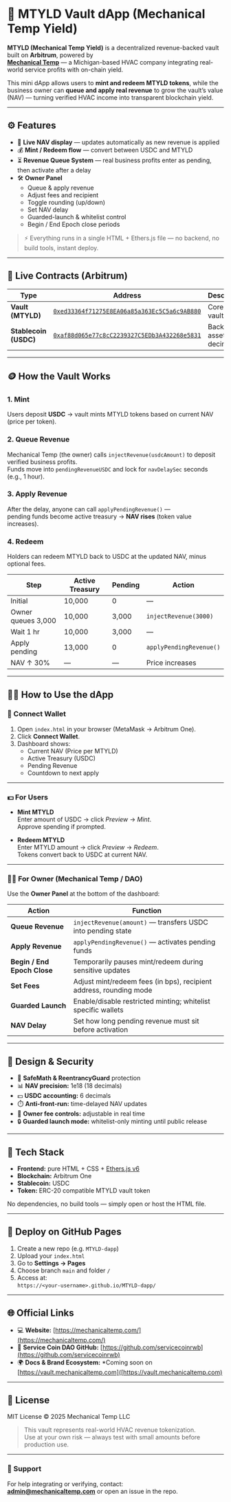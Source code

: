 # 🧰 MTYLD Vault dApp (Mechanical Temp Yield)

**MTYLD (Mechanical Temp Yield)** is a decentralized revenue-backed vault built on **Arbitrum**, powered by  
[**Mechanical Temp**](https://mechanicaltemp.com/) — a Michigan-based HVAC company integrating real-world service profits with on-chain yield.

This mini dApp allows users to **mint and redeem MTYLD tokens**, while the business owner can **queue and apply real revenue** to grow the vault’s value (NAV) — turning verified HVAC income into transparent blockchain yield.

---

## ⚙️ Features

- 🧮 **Live NAV display** — updates automatically as new revenue is applied  
- 💰 **Mint / Redeem flow** — convert between USDC and MTYLD  
- ⏳ **Revenue Queue System** — real business profits enter as pending, then activate after a delay  
- 🛠️ **Owner Panel**
  - Queue & apply revenue  
  - Adjust fees and recipient  
  - Toggle rounding (up/down)  
  - Set NAV delay  
  - Guarded-launch & whitelist control  
  - Begin / End Epoch close periods  

> ⚡️ Everything runs in a single HTML + Ethers.js file — no backend, no build tools, instant deploy.

---

## 🔗 Live Contracts (Arbitrum)

| Type | Address | Description |
|------|----------|-------------|
| **Vault (MTYLD)** | [`0xed33364f71275E8EA06a85a363Ec5C5a6c9AB880`](https://arbiscan.io/address/0xed33364f71275E8EA06a85a363Ec5C5a6c9AB880) | Core yield vault |
| **Stablecoin (USDC)** | [`0xaf88d065e77c8cC2239327C5EDb3A432268e5831`](https://arbiscan.io/token/0xaf88d065e77c8cC2239327C5EDb3A432268e5831) | Backing asset (6 decimals) |

---

## 🪙 How the Vault Works

### 1. **Mint**
Users deposit **USDC** → vault mints MTYLD tokens based on current NAV (price per token).

### 2. **Queue Revenue**
Mechanical Temp (the owner) calls `injectRevenue(usdcAmount)` to deposit verified business profits.  
Funds move into `pendingRevenueUSDC` and lock for `navDelaySec` seconds (e.g., 1 hour).

### 3. **Apply Revenue**
After the delay, anyone can call `applyPendingRevenue()` —  
pending funds become active treasury → **NAV rises** (token value increases).

### 4. **Redeem**
Holders can redeem MTYLD back to USDC at the updated NAV, minus optional fees.

| Step | Active Treasury | Pending | Action |
|------|-----------------|----------|--------|
| Initial | 10,000 | 0 | — |
| Owner queues 3,000 | 10,000 | 3,000 | `injectRevenue(3000)` |
| Wait 1 hr | 10,000 | 3,000 | — |
| Apply pending | 13,000 | 0 | `applyPendingRevenue()` |
| NAV ↑ 30% | — | — | Price increases |

---

## 🧑‍💻 How to Use the dApp

### 🧩 Connect Wallet
1. Open `index.html` in your browser (MetaMask → Arbitrum One).  
2. Click **Connect Wallet**.  
3. Dashboard shows:
   - Current NAV (Price per MTYLD)  
   - Active Treasury (USDC)  
   - Pending Revenue  
   - Countdown to next apply  

---

### 💵 For Users
- **Mint MTYLD**  
  Enter amount of USDC → click *Preview* → *Mint*.  
  Approve spending if prompted.  

- **Redeem MTYLD**  
  Enter MTYLD amount → click *Preview* → *Redeem*.  
  Tokens convert back to USDC at current NAV.

---

### 🧑‍🔧 For Owner (Mechanical Temp / DAO)
Use the **Owner Panel** at the bottom of the dashboard:

| Action | Function |
|---------|-----------|
| **Queue Revenue** | `injectRevenue(amount)` — transfers USDC into pending state |
| **Apply Revenue** | `applyPendingRevenue()` — activates pending funds |
| **Begin / End Epoch Close** | Temporarily pauses mint/redeem during sensitive updates |
| **Set Fees** | Adjust mint/redeem fees (in bps), recipient address, rounding mode |
| **Guarded Launch** | Enable/disable restricted minting; whitelist specific wallets |
| **NAV Delay** | Set how long pending revenue must sit before activation |

---

## 🧠 Design & Security

- 🧩 **SafeMath & ReentrancyGuard** protection  
- 📊 **NAV precision:** 1e18 (18 decimals)  
- 💵 **USDC accounting:** 6 decimals  
- ⏱️ **Anti-front-run:** time-delayed NAV updates  
- 🧰 **Owner fee controls:** adjustable in real time  
- 🔒 **Guarded launch mode:** whitelist-only minting until public release  

---

## 🧩 Tech Stack

- **Frontend:** pure HTML + CSS + [Ethers.js v6](https://docs.ethers.org/v6/)  
- **Blockchain:** Arbitrum One  
- **Stablecoin:** USDC  
- **Token:** ERC-20 compatible MTYLD vault token  

No dependencies, no build tools — simply open or host the HTML file.

---

## 🚀 Deploy on GitHub Pages

1. Create a new repo (e.g. `MTYLD-dapp`)  
2. Upload your `index.html`  
3. Go to **Settings → Pages**  
4. Choose branch `main` and folder `/`  
5. Access at:  
   `https://<your-username>.github.io/MTYLD-dapp/`

---

## 🌐 Official Links

- 💻 **Website:** [https://mechanicaltemp.com/](https://mechanicaltemp.com/)  
- 🧱 **Service Coin DAO GitHub:** [https://github.com/servicecoinrwb](https://github.com/servicecoinrwb)  
- 🌍 **Docs & Brand Ecosystem:** *Coming soon on [https://vault.mechanicaltemp.com]([https://vault.mechanicaltemp.com) 

---

## 🧾 License

MIT License © 2025 Mechanical Temp LLC  

> This vault represents real-world HVAC revenue tokenization.  
> Use at your own risk — always test with small amounts before production use.

---

### 💬 Support

For help integrating or verifying, contact:  
**admin@mechanicaltemp.com** or open an issue in the repo.
